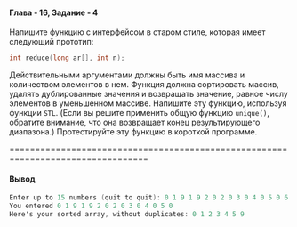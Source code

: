 #### Глава - 16, Задание - 4 ####

Напишите функцию с интерфейсом в старом стиле, которая имеет следующий прототип:

```objectivec
int reduce(long ar[], int n);
```

Действительными аргументами должны быть имя массива и количеством
элементов в нем. Функция должна сортировать массив, удалять дублированные
значения и возвращать значение, равное числу элементов в уменьшенном массиве.
Напишите эту функцию, используя функции ```STL```. (Если вы решите применить
общую функцию ```unique()```, обратите внимание, что она возвращает конец
результирующего диапазона.) Протестируйте эту функцию в короткой программе.

=================================================================================
#### Вывод ####
```objectivec
Enter up to 15 numbers (quit to quit): 0 1 9 1 9 2 0 2 0 3 0 4 0 5 0 6
You entered 0 1 9 1 9 2 0 2 0 3 0 4 0 5 0
Here's your sorted array, without duplicates: 0 1 2 3 4 5 9
```